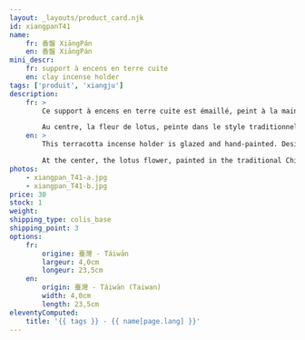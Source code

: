 ```yaml
---
layout: _layouts/product_card.njk
id: xiangpanT41
name:
    fr: 香盤 XiāngPán 
    en: 香盤 XiāngPán 
mini_descr:
    fr: support à encens en terre cuite
    en: clay incense holder
tags: ['produit', 'xiangju']
description: 
    fr: >
        Ce support à encens en terre cuite est émaillé, peint à la main. Conçu pour les bâtonnets d’encens, sa forme courbée apporte une sensation de légèreté et de mouvement visuel.

        Au centre, la fleur de lotus, peinte dans le style traditionnel chinois, incarne la pureté et l’intégrité, symbolisée par l’image du lotus qui « émerge de la boue sans être souillé ».<!--more--> Motif emblématique de la peinture chinoise, le lotus est également une source d’inspiration poétique intemporelle.
    en: >
        This terracotta incense holder is glazed and hand-painted. Designed for incense sticks, its curved shape creates a sense of lightness and visual movement.

        At the center, the lotus flower, painted in the traditional Chinese style, symbolizes purity and integrity, embodying the image of the lotus that "rises from the mud unsullied."<!--more--> A key motif in Chinese painting, the lotus is also an enduring source of poetic inspiration.
photos:
    - xiangpan_T41-a.jpg
    - xiangpan_T41-b.jpg
price: 30
stock: 1
weight:  
shipping_type: colis_base
shipping_point: 3
options:
    fr:
        origine: 臺灣 - Táiwān
        largeur: 4,0cm
        longeur: 23,5cm
    en:
        origin: 臺灣 - Táiwān (Taiwan) 
        width: 4,0cm
        length: 23,5cm
eleventyComputed:
    title: '{{ tags }} - {{ name[page.lang] }}'
---
```


